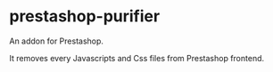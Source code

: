 # prestashop-purifier
An addon for Prestashop. 

It removes every Javascripts and Css files from Prestashop frontend.

